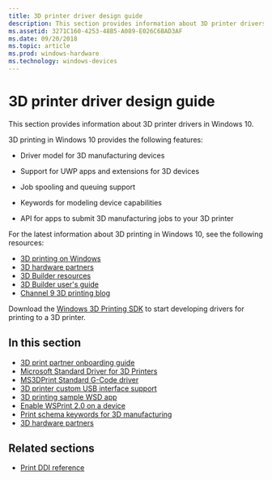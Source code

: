```yaml
---
title: 3D printer driver design guide
description: This section provides information about 3D printer drivers in Windows 10.
ms.assetid: 3271C160-4253-48B5-A089-E026C6BAD3AF
ms.date: 09/20/2018
ms.topic: article
ms.prod: windows-hardware
ms.technology: windows-devices
---
```


# 3D printer driver design guide

This section provides information about 3D printer drivers in Windows 10.

3D printing in Windows 10 provides the following features:

-   Driver model for 3D manufacturing devices

-   Support for UWP apps and extensions for 3D devices

-   Job spooling and queuing support

-   Keywords for modeling device capabilities

-   API for apps to submit 3D manufacturing jobs to your 3D printer

For the latest information about 3D printing in Windows 10, see the following resources:

-   [3D printing on Windows](https://go.microsoft.com/fwlink/p/?LinkId=627554)
-   [3D hardware partners](https://go.microsoft.com/fwlink/p/?LinkId=627548)
-   [3D Builder resources](https://go.microsoft.com/fwlink/p/?LinkId=627556)
-   [3D Builder user's guide](https://go.microsoft.com/fwlink/p/?LinkId=627557)
-   [Channel 9 3D printing blog](https://go.microsoft.com/fwlink/p/?LinkId=624519)

Download the [Windows 3D Printing SDK](https://go.microsoft.com/fwlink/p/?LinkId=394375) to start developing drivers for printing to a 3D printer.

## In this section

-   [3D print partner onboarding guide](3d-partner-onboarding-guide.md)
-   [Microsoft Standard Driver for 3D Printers](microsoft-standard-driver-for-3d-printers-.md)
-   [MS3DPrint Standard G-Code driver](ms3dprint-standard-g-code-driver.md)
-   [3D printer custom USB interface support](3d-printer-custom-usb-interface.md)
-   [3D printing sample WSD app](3d-printing-sample-wsd-app.md)
-   [Enable WSPrint 2.0 on a device](enabling-wsprint-on-a-device.md)
-   [Print schema keywords for 3D manufacturing](print-schema-keywords-for-3d-manufacturing.md)
-   [3D hardware partners](3d-printing-partners.md)

## Related sections

-   [Print DDI reference](https://docs.microsoft.com/windows-hardware/drivers/ddi/_print)
